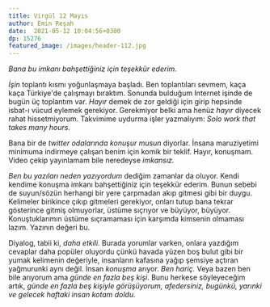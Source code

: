 ```yaml
---
title: Virgül 12 Mayıs 
author: Emin Reşah
date:  2021-05-12 10:04:56+0300
dp: 15276
featured_image: /images/header-112.jpg
---
```


*Bana bu imkanı bahşettiğiniz için teşekkür ederim.*

*İşin* toplantı kısmı yoğunlaşmaya başladı. Ben toplantıları sevmem, kaça kaça Türkiye'de çalışmayı bıraktım. Sonunda bulduğum Internet işinde de bugün üç toplantım var. *Hayır* demek de zor geldiği için girip hepsinde isbat-ı vücud eylemek gerekiyor. Gerekmiyor belki ama henüz *hayır* diyecek rahat hissetmiyorum. Takvimime uydurma işler yazmalıyım: *Solo work that takes many hours.* 

Bana bir de *twitter odalarında konuşur musun* diyorlar. İnsana maruziyetimi minimuma indirmeye çalışan benim için komik bir teklif. Hayır, konuşmam. Video çekip yayınlamam bile neredeyse *imkansız.* 

*Ben bu yazıları neden yazıyordum* dediğim zamanlar da oluyor. Kendi kendime konuşma imkanı bahşettiğiniz için teşekkür ederim. Bunun sebebi de suyun/sözün herhangi bir yere çarpmadan akıp gitmesi gibi bir duygu. Kelimeler birikince çıkıp gitmeleri gerekiyor, onları tutup bana tekrar gösterince gitmiş olmuyorlar, üstüme sıçrıyor ve büyüyor, büyüyor. Konuştuklarımın üstüme sıçramaması için karşımda kimsenin olmaması lazım. Yazının değeri bu. 

Diyalog, tabii ki, *daha etkili.* Burada yorumlar varken, onlara yazdığım cevaplar daha popüler oluyordu çünkü havada yüzen boş bulut gibi bir yumak kelimenin değeriyle, insanların kafasına yağıp şemsiye açtıran yağmurunki aynı değil. İnsan *konuşma* arıyor. _Ben hariç._ Veya bazen ben bile arıyorum ama _günde en fazla beş kişi_. Bunu herkese söyleyeceğim artık, _günde en fazla beş kişiyle görüşüyorum, afedersiniz, bugünkü, yarınki ve gelecek haftaki  insan kotam doldu._

